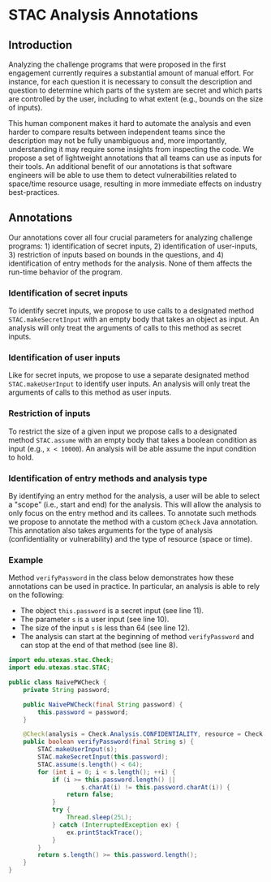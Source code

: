 # STAC Analysis Annotations


## Introduction

Analyzing the challenge programs that were proposed in the first engagement currently
requires a substantial amount of manual effort. For instance, for each question it is
necessary to consult the description and question to determine which parts of the system
are secret and which parts are controlled by the user, including to what extent (e.g.,
bounds on the size of inputs).

This human component makes it hard to automate the analysis and even harder to compare
results between independent teams since the description may not be fully unambiguous and,
more importantly, understanding it may require some insights from inspecting the code. We
propose a set of lightweight annotations that all teams can use as inputs for their
tools. An additional benefit of our annotations is that software engineers will be able to
use them to detect vulnerabilities related to space/time resource usage, resulting in more
immediate effects on industry best-practices.


## Annotations

Our annotations cover all four crucial parameters for analyzing challenge programs: 1)
identification of secret inputs, 2) identification of user-inputs, 3) restriction of
inputs based on bounds in the questions, and 4) identification of entry methods for the
analysis. None of them affects the run-time behavior of the program.

### Identification of secret inputs

   To identify secret inputs, we propose to use calls to a designated method
   `STAC.makeSecretInput` with an empty body that takes an object as input. An analysis
   will only treat the arguments of calls to this method as secret inputs.

### Identification of user inputs

   Like for secret inputs, we propose to use a separate designated method
   `STAC.makeUserInput` to identify user inputs. An analysis will only treat the arguments
   of calls to this method as user inputs.

### Restriction of inputs

   To restrict the size of a given input we propose calls to a designated method
   `STAC.assume` with an empty body that takes a boolean condition as input (e.g., `x <
   10000`). An analysis will be able assume the input condition to hold.

### Identification of entry methods and analysis type

   By identifying an entry method for the analysis, a user will be able to select a
   "scope" (i.e., start and end) for the analysis. This will allow the analysis to only
   focus on the entry method and its callees. To annotate such methods we propose to
   annotate the method with a custom `@Check` Java annotation. This annotation also
   takes arguments for the type of analysis (confidentiality or vulnerability) and the
   type of resource (space or time).

### Example

   Method `verifyPassword` in the class below demonstrates how these annotations can be
   used in practice. In particular, an analysis is able to rely on the following:

   - The object `this.password` is a secret input (see line 11).
   - The parameter `s` is a user input (see line 10).
   - The size of the input `s` is less than 64 (see line 12).
   - The analysis can start at the beginning of method `verifyPassword` and can stop at
     the end of that method (see line 8).


``` Java
import edu.utexas.stac.Check;
import edu.utexas.stac.STAC;

public class NaivePWCheck {
    private String password;

    public NaivePWCheck(final String password) {
        this.password = password;
    }

    @Check(analysis = Check.Analysis.CONFIDENTIALITY, resource = Check.Resource.TIME)
    public boolean verifyPassword(final String s) {
        STAC.makeUserInput(s);
        STAC.makeSecretInput(this.password);
        STAC.assume(s.length() < 64);
        for (int i = 0; i < s.length(); ++i) {
            if (i >= this.password.length() ||
                    s.charAt(i) != this.password.charAt(i)) {
                return false;
            }
            try {
                Thread.sleep(25L);
            } catch (InterruptedException ex) {
                ex.printStackTrace();
            }
        }
        return s.length() >= this.password.length();
    }
}
```

